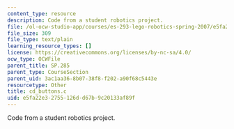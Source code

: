 ```yaml
---
content_type: resource
description: Code from a student robotics project.
file: /ol-ocw-studio-app/courses/es-293-lego-robotics-spring-2007/e5fa22e32755126dd67b9c20133af89f_cd_buttons.c
file_size: 309
file_type: text/plain
learning_resource_types: []
license: https://creativecommons.org/licenses/by-nc-sa/4.0/
ocw_type: OCWFile
parent_title: SP.285
parent_type: CourseSection
parent_uid: 3ac1aa36-8b07-38f8-f202-a90f68c5443e
resourcetype: Other
title: cd_buttons.c
uid: e5fa22e3-2755-126d-d67b-9c20133af89f
---
```

Code from a student robotics project.